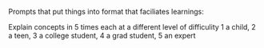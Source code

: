 
Prompts that put things into format that faciliates learnings:

Explain concepts in 5 times each at a different level of difficulity 1 a child, 2 a teen, 3 a college student, 4 a grad student, 5 an expert